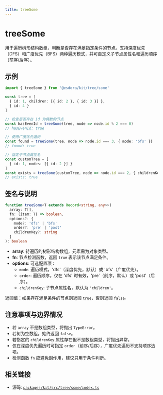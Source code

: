 ```yaml
---
title: treeSome
---
```


# treeSome

用于遍历树形结构数组，判断是否存在满足指定条件的节点。支持深度优先（DFS）和广度优先（BFS）两种遍历模式，并可自定义子节点属性名和遍历顺序（前序/后序）。

## 示例

```typescript
import { treeSome } from '@esdora/kit/tree/some'

const tree = [
  { id: 1, children: [{ id: 2 }, { id: 3 }] },
  { id: 4 }
]

// 检查是否存在 id 为偶数的节点
const hasEvenId = treeSome(tree, node => node.id % 2 === 0)
// hasEvenId: true

// 使用广度优先遍历
const found = treeSome(tree, node => node.id === 3, { mode: 'bfs' })
// found: true

// 指定子节点属性名
const customTree = [
  { id: 1, nodes: [{ id: 2 }] }
]
const exists = treeSome(customTree, node => node.id === 2, { childrenKey: 'nodes' })
// exists: true
```

## 签名与说明

```typescript
function treeSome<T extends Record<string, any>>(
  array: T[],
  fn: (item: T) => boolean,
  options?: {
    mode?: 'dfs' | 'bfs'
    order?: 'pre' | 'post'
    childrenKey?: string
  }
): boolean
```

- **array**: 待遍历的树形结构数组，元素需为对象类型。
- **fn**: 节点检测函数，返回 `true` 表示该节点满足条件。
- **options**: 可选配置项：
  - `mode`: 遍历模式，'dfs'（深度优先，默认）或 'bfs'（广度优先）。
  - `order`: 遍历顺序，仅在 'dfs' 时有效，'pre'（前序，默认）或 'post'（后序）。
  - `childrenKey`: 子节点属性名，默认为 `'children'`。

返回值：如果存在满足条件的节点则返回 `true`，否则返回 `false`。

## 注意事项与边界情况

- 若 `array` 不是数组类型，将抛出 `TypeError`。
- 若树为空数组，始终返回 `false`。
- 若指定的 `childrenKey` 属性存在但不是数组类型，将抛出异常。
- 仅在深度优先遍历时可指定 `order`（前序/后序），广度优先遍历不支持顺序选项。
- 检测函数 `fn` 应避免副作用，建议只用于条件判断。

## 相关链接

- 源码: [`packages/kit/src/tree/some/index.ts`](https://github.com/esdora-js/esdora/blob/main/packages/kit/src/tree/some/index.ts)
